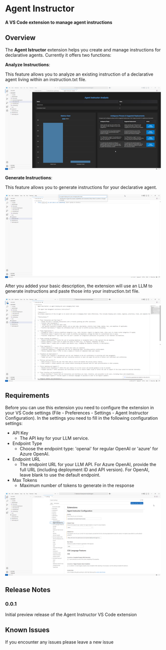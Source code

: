 # Agent Instructor 

**A VS Code extension to manage agent instructions**

## Overview

The **Agent Istructor** extension helps you create and manage instructions for declarative agents. 
Currently it offers two functions:

**Analyze Instructions**:

This feature allows you to analyze an existing instruction of a declarative agent living within an instruction.txt file.

![Analyze Instructions](<assets/Agent Instructor Analysis.png>)

**Generate Instructions**:

This feature allows you to generate instructions for your declarative agent.

![Generate Instructions](<assets/Agent Instructor Generation 1.png>)

After you added your basic description, the extension will use an LLM to generate instructions and paste those into your instruction.txt file.

![Generate Instructions](<assets/Agent Instructor Generation 2.png>)

## Requirements

Before you can use this extension you need to configure the extension in your VS Code settings (File - Preferences - Settings - Agent Instructor Configuration). In the settings you need to fill in the following configuration settings:

- API Key
  - The API key for your LLM service.
- Endpoint Type
  - Choose the endpoint type: 'openai' for regular OpenAI or 'azure' for Azure OpenAI.
- Endpoint URL
  - The endpoint URL for your LLM API. For Azure OpenAI, provide the full URL (including deployment ID and API version). For OpenAI, leave blank to use the default endpoint.
- Max Tokens
  - Maximum number of tokens to generate in the response

![Settings](<assets/Agent Instructor Settings.png>)

## Release Notes

### 0.0.1

Initial preview release of the Agent Instructor VS Code extension

## Known Issues

If you encounter any issues please leave a new issue